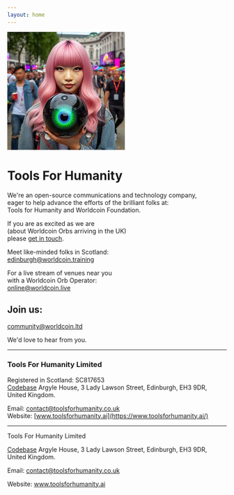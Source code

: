 ```yaml
---
layout: home
---
```


![LunaWithOrbInPicadilly](images/OrbPiccadilly3.jpeg)

# Tools For Humanity

We're an open-source communications and technology company, <br>
eager to help advance the efforts of the brilliant folks at: <br>
Tools for Humanity and Worldcoin Foundation. <br>

If you are as excited as we are <br>
(about Worldcoin Orbs arriving in the UK) <br>
please [get in touch](founder@toolsforhumanity.ai). <br> 

Meet like-minded folks in Scotland:<br>
[edinburgh@worldcoin.training](edinburgh@worldcoin.training) <br>


For a live stream of venues near you <br>
with a Worldcoin Orb Operator: <br> 
[online@worldcoin.live](online@worldcoin.live) <br>


## Join us:  

[community@worldcoin.ltd](community@worldcoin.ltd) 


<!-- 
And, coming soon: "céad míle fáilte"  
greetings@worldcoin.irish
-->
We'd love to hear from you.

---
### Tools For Humanity Limited
Registered in Scotland: SC817653  
[Codebase](https://www.thisiscodebase.com/) Argyle House, 3 Lady Lawson Street, Edinburgh, EH3 9DR, United Kingdom.
<!-- ### Worldcoin Limited
Registered in Scotland: SC817653  
-->

Email: [contact@toolsforhumanity.co.uk](mailto:contact@toolsforhumanity.co.uk)  
Website: [www.toolsforhumanity.ai](https://www.toolsforhumanity.ai/) 

<footer>
  <hr>
  <p>Tools For Humanity Limited</p>
  <p><a href="https://www.thisiscodebase.com">Codebase</a> Argyle House, 3 Lady Lawson Street, Edinburgh, EH3 9DR, United Kingdom.</p>
  <p>Email: <a href="mailto:contact@toolsforhumanity.co.uk">contact@toolsforhumanity.co.uk</a></p>
  <p>Website: <a href="https://www.companywebsite.com">www.toolsforhumanity.ai</a></p>
</footer>
